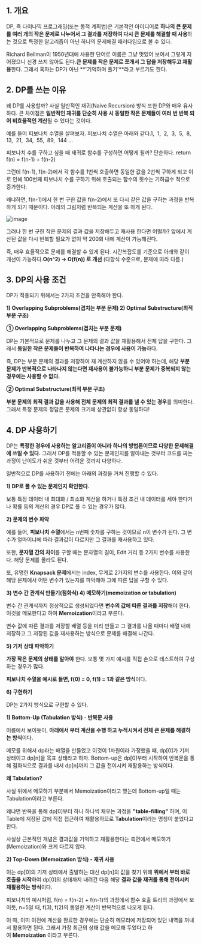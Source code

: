 ## 1. 개요

DP, 즉 다이나믹 프로그래밍(또는 동적 계획법)은 기본적인 아이디어로 **하나의 큰 문제를 여러 개의 작은 문제로 나누어서 그 결과를 저장하여 다시 큰 문제를 해결할 때 사용**하는 것으로 특정한 알고리즘이 아닌 하나의 문제해결 패러다임으로 볼 수 있다.

Richard Bellman이 1950년대에 사용한 단어로 이름은 그냥 멋있어 보여서 그렇게 지어졌으니 신경 쓰지 않아도 된다.**큰 문제를 작은 문제로 쪼개서 그 답을 저장해두고 재활용**한다. 그래서 혹자는 DP가 아닌 **'기억하며 풀기'**라고 부르기도 한다.

## 2. DP를 쓰는 이유

왜 DP를 사용할까? 사실 일반적인 재귀(Naive Recursion) 방식 또한 DP와 매우 유사하다. 큰 차이점은 **일반적인 재귀를 단순히 사용 시 동일한 작은 문제들이 여러 번 반복 되어 비효율적인 계산**될 수 있다는 것이다.

예를 들어 피보나치 수열을 살펴보자. 피보나치 수열은 아래와 같다.1,  1,  2,  3,  5,  8,  13,  21,  34,  55,  89,  144 ...

피보나치 수를 구하고 싶을 때 재귀로 함수를 구성하면 어떻게 될까? 단순하다. return f(n) = f(n-1) + f(n-2)

그런데 f(n-1), f(n-2)에서 각 함수를 1번씩 호출하면 동일한 값을 2번씩 구하게 되고 이로 인해 100번째 피보나치 수를 구하기 위해 호출되는 함수의 횟수는 기하급수 적으로 증가한다.

왜냐하면, f(n-1)에서 한 번 구한 값을 f(n-2)에서 또 다시 같은 값을 구하는 과정을 반복하게 되기 때문이다. 아래의 그림처럼 반복되는 계산을 또 하게 된다.

![image](https://s3.us-west-2.amazonaws.com/secure.notion-static.com/389b3d81-f2bb-4759-ab84-be5afb2caa76/Untitled.png?X-Amz-Algorithm=AWS4-HMAC-SHA256&X-Amz-Content-Sha256=UNSIGNED-PAYLOAD&X-Amz-Credential=AKIAT73L2G45EIPT3X45%2F20221227%2Fus-west-2%2Fs3%2Faws4_request&X-Amz-Date=20221227T063403Z&X-Amz-Expires=86400&X-Amz-Signature=390827fe11e3ab97ed5996404dd7dca558b4c393133b45ac3d60f347b08deb7b&X-Amz-SignedHeaders=host&response-content-disposition=filename%3D%22Untitled.png%22&x-id=GetObject)

그러나 한 번 구한 작은 문제의 결과 값을 저장해두고 재사용 한다면 어떨까? 앞에서 계산된 값을 다시 반복할 필요가 없이 약 200회 내에 계산이 가능해진다.

즉, 매우 효율적으로 문제를 해결할 수 있게 된다. 시간복잡도를 기준으로 아래와 같이 개선이 가능하다.**O(n^2) → O(f(n)) 로 개선** (다항식 수준으로, 문제에 따라 다름.)

## 3. DP의 사용 조건

DP가 적용되기 위해서는 2가지 조건을 만족해야 한다.

**1) Overlapping Subproblems(겹치는 부분 문제)
2) Optimal Substructure(최적 부분 구조)**

**① Overlapping Subproblems(겹치는 부분 문제)**

DP는 기본적으로 문제를 나누고 그 문제의 결과 값을 재활용해서 전체 답을 구한다. 그래서 **동일한 작은 문제들이 반복하여 나타나는 경우에 사용이 가능**하다.

즉, DP는 부분 문제의 결과를 저장하여 재 계산하지 않을 수 있어야 하는데, 해당 **부분 문제가 반복적으로 나타나지 않는다면 재사용이 불가능하니 부분 문제가 중복되지 않는 경우에는 사용할 수 없다.**

**② Optimal Substructure(최적 부분 구조)**

**부분 문제의 최적 결과 값을 사용해 전체 문제의 최적 결과를 낼 수 있는 경우**를 의미한다. 그래서 특정 문제의 정답은 문제의 크기에 상관없이 항상 동일하다!

## 4. DP 사용하기

DP는 **특정한 경우에 사용하는** **알고리즘이 아니라 하나의 방법론이므로 다양한 문제해결에 쓰일 수 있다.** 그래서 DP를 적용할 수 있는 문제인지를 알아내는 것부터 코드를 짜는 과정이 난이도가 쉬운 것부터 어려운 것까지 다양하다.

일반적으로 DP를 사용하기 전에는 아래의 과정을 거쳐 진행할 수 있다.

**1) DP로 풀 수 있는 문제인지 확인한다.**

보통 특정 데이터 내 최대화 / 최소화 계산을 하거나 특정 조건 내 데이터를 세야 한다거나 확률 등의 계산의 경우 DP로 풀 수 있는 경우가 많다.

**2) 문제의 변수 파악**

예를 들어, **피보나치 수열**에서는 n번째 숫자를 구하는 것이므로 n이 변수가 된다. 그 변수가 얼마이냐에 따라 결과값이 다르지만 그 결과를 재사용하고 있다.

또한, **문자열 간의 차이**를 구할 때는 문자열의 길이, Edit 거리 등 2가지 변수를 사용한다. 해당 문제를 몰라도 된다.

또, 유명한 **Knapsack 문제**에서는 index, 무게로 2가지의 변수를 사용한다. 이와 같이 해당 문제에서 어떤 변수가 있는지를 파악해야 그에 따른 답을 구할 수 있다.

**3) 변수 간 관계식 만들기(점화식)
4) 메모하기(memoization or tabulation)**

변수 간 관계식까지 정상적으로 생성되었다면 **변수의 값에 따른 결과를 저장**해야 한다. 이것을 메모한다고 하여 **Memoization**이라고 부른다.

변수 값에 따른 결과를 저장할 배열 등을 미리 만들고 그 결과를 나올 때마다 배열 내에 저장하고 그 저장된 값을 재사용하는 방식으로 문제를 해결해 나간다.

**5) 기저 상태 파악하기**

**가장 작은 문제의 상태를 알아야** 한다. 보통 몇 가지 예시를 직접 손으로 테스트하여 구성하는 경우가 많다.

**피보나치 수열을 예시로 들면, f(0) = 0, f(1) = 1과 같은 방식**이다.

**6) 구현하기**

DP는 2가지 방식으로 구현할 수 있다.

**1) Bottom-Up (Tabulation 방식) - 반복문 사용**

이름에서 보이듯이, **아래에서 부터 계산을 수행 하고 누적시켜서 전체 큰 문제를 해결하는 방식**이다.

메모를 위해서 dp라는 배열을 만들었고 이것이 1차원이라 가정했을 때, dp[0]가 기저 상태이고 dp[n]을 목표 상태라고 하자. Bottom-up은 dp[0]부터 시작하여 반복문을 통해 점화식으로 결과를 내서 dp[n]까지 그 값을 전이시켜 재활용하는 방식이다.

**왜 Tabulation?**

사실 위에서 메모하기 부분에서 Memoization이라고 했는데 Bottom-up일 때는 Tabulation이라고 부른다.

왜냐면 반복을 통해 dp[0]부터 하나 하나씩 채우는 과정을 **"table-filling"** 하며, 이 Table에 저장된 값에 직접 접근하여 재활용하므로 **Tabulation**이라는 명칭이 붙었다고 한다.

사실상 근본적인 개념은 결과값을 기억하고 재활용한다는 측면에서 메모하기(Memoization)와 크게 다르지 않다.

**2) Top-Down (Memoization 방식) - 재귀 사용**

이는 dp[0]의 기저 상태에서 출발하는 대신 dp[n]의 값을 찾기 위해 **위에서 부터 바로 호출을 시작**하여 dp[0]의 상태까지 내려간 다음 해당 **결과 값을 재귀를 통해 전이시켜 재활용하는 방식**이다.

피보나치의 예시처럼, f(n) = f(n-2) + f(n-1)의 과정에서 함수 호출 트리의 과정에서 보이듯, n=5일 때, f(3), f(2)의 동일한 계산이 반복적으로 나오게 된다.

이 때, 이미 이전에 계산을 완료한 경우에는 단순히 메모리에 저장되어 있던 내역을 꺼내서 활용하면 된다. 그래서 가장 최근의 상태 값을 메모해 두었다고 하여 **Memoization** 이라고 부른다.